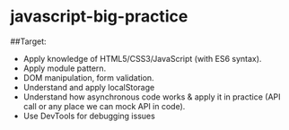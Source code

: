 # javascript-big-practice

##Target:
- Apply knowledge of HTML5/CSS3/JavaScript (with ES6 syntax).
- Apply module pattern.
- DOM manipulation, form validation.
- Understand and apply localStorage
- Understand how asynchronous code works & apply it in practice (API call or any place we can mock API in code).
- Use DevTools for debugging issues
